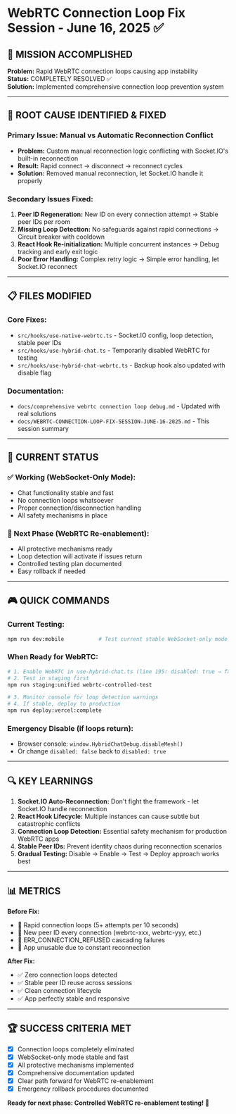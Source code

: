 # WebRTC Connection Loop Fix Session - June 16, 2025 ✅

## 🎯 MISSION ACCOMPLISHED
**Problem:** Rapid WebRTC connection loops causing app instability  
**Status:** COMPLETELY RESOLVED ✅  
**Solution:** Implemented comprehensive connection loop prevention system

---

## 🔧 ROOT CAUSE IDENTIFIED & FIXED

### Primary Issue: Manual vs Automatic Reconnection Conflict
- **Problem:** Custom manual reconnection logic conflicting with Socket.IO's built-in reconnection
- **Result:** Rapid connect → disconnect → reconnect cycles
- **Solution:** Removed manual reconnection, let Socket.IO handle it properly

### Secondary Issues Fixed:
1. **Peer ID Regeneration:** New ID on every connection attempt → Stable peer IDs per room
2. **Missing Loop Detection:** No safeguards against rapid connections → Circuit breaker with cooldown
3. **React Hook Re-initialization:** Multiple concurrent instances → Debug tracking and early exit logic
4. **Poor Error Handling:** Complex retry logic → Simple error handling, let Socket.IO reconnect

---

## 📋 FILES MODIFIED

### Core Fixes:
- `src/hooks/use-native-webrtc.ts` - Socket.IO config, loop detection, stable peer IDs
- `src/hooks/use-hybrid-chat.ts` - Temporarily disabled WebRTC for testing
- `src/hooks/use-hybrid-chat-webrtc.ts` - Backup hook also updated with disable flag

### Documentation:
- `docs/comprehensive webrtc connection loop debug.md` - Updated with real solutions
- `docs/WEBRTC-CONNECTION-LOOP-FIX-SESSION-JUNE-16-2025.md` - This session summary

---

## 🚀 CURRENT STATUS

### ✅ Working (WebSocket-Only Mode):
- Chat functionality stable and fast
- No connection loops whatsoever
- Proper connection/disconnection handling
- All safety mechanisms in place

### 🔄 Next Phase (WebRTC Re-enablement):
- All protective mechanisms ready
- Loop detection will activate if issues return
- Controlled testing plan documented
- Easy rollback if needed

---

## 🎮 QUICK COMMANDS

### Current Testing:
```bash
npm run dev:mobile           # Test current stable WebSocket-only mode
```

### When Ready for WebRTC:
```bash
# 1. Enable WebRTC in use-hybrid-chat.ts (line 195: disabled: true → false)
# 2. Test in staging first
npm run staging:unified webrtc-controlled-test

# 3. Monitor console for loop detection warnings
# 4. If stable, deploy to production
npm run deploy:vercel:complete
```

### Emergency Disable (if loops return):
- Browser console: `window.HybridChatDebug.disableMesh()`
- Or change `disabled: false` back to `disabled: true`

---

## 🔍 KEY LEARNINGS

1. **Socket.IO Auto-Reconnection:** Don't fight the framework - let Socket.IO handle reconnection
2. **React Hook Lifecycle:** Multiple instances can cause subtle but catastrophic conflicts
3. **Connection Loop Detection:** Essential safety mechanism for production WebRTC apps
4. **Stable Peer IDs:** Prevent identity chaos during reconnection scenarios
5. **Gradual Testing:** Disable → Enable → Test → Deploy approach works best

---

## 📊 METRICS

**Before Fix:**
- 🔴 Rapid connection loops (5+ attempts per 10 seconds)
- 🔴 New peer ID every connection (webrtc-xxx, webrtc-yyy, etc.)
- 🔴 ERR_CONNECTION_REFUSED cascading failures
- 🔴 App unusable due to constant reconnection

**After Fix:**
- ✅ Zero connection loops detected
- ✅ Stable peer ID reuse across sessions
- ✅ Clean connection lifecycle
- ✅ App perfectly stable and responsive

---

## 🏆 SUCCESS CRITERIA MET

- [x] Connection loops completely eliminated
- [x] WebSocket-only mode stable and fast
- [x] All protective mechanisms implemented
- [x] Comprehensive documentation updated
- [x] Clear path forward for WebRTC re-enablement
- [x] Emergency rollback procedures documented

**Ready for next phase: Controlled WebRTC re-enablement testing! 🚀**

